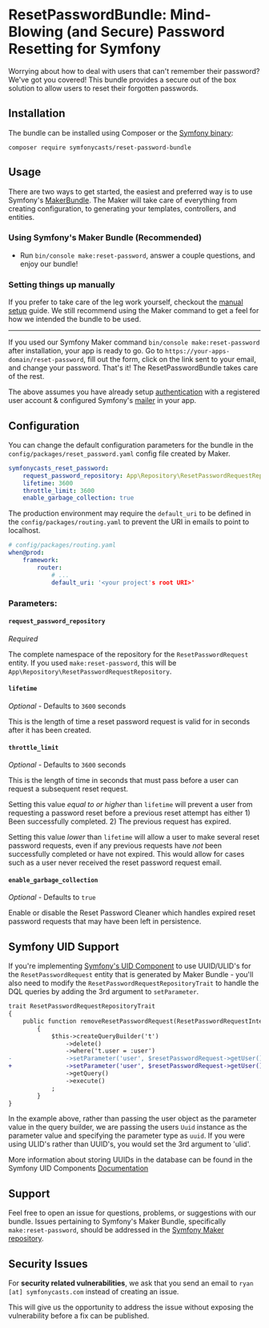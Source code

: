# ResetPasswordBundle: Mind-Blowing (and Secure) Password Resetting for Symfony

Worrying about how to deal with users that can't remember their password? We've 
got you covered! This bundle provides a secure out of the box solution to allow 
users to reset their forgotten passwords.

## Installation

The bundle can be installed using Composer or the [Symfony binary](https://symfony.com/download):

```
composer require symfonycasts/reset-password-bundle
```

## Usage

There are two ways to get started, the easiest and preferred way is to use 
Symfony's [MakerBundle](https://github.com/symfony/maker-bundle). The Maker will
 take care of everything from creating configuration, to generating your 
 templates, controllers, and entities.

### Using Symfony's Maker Bundle (Recommended)

- Run `bin/console make:reset-password`, answer a couple questions, and enjoy our bundle!

### Setting things up manually

If you prefer to take care of the leg work yourself, checkout the 
[manual setup](https://github.com/SymfonyCasts/reset-password-bundle/blob/master/docs/manual-setup.md) 
guide. We still recommend using the Maker command to get a feel for how we 
intended the bundle to be used.

---

If you used our Symfony Maker command `bin/console make:reset-password` after 
installation, your app is ready to go. Go to `https://your-apps-domain/reset-password`, 
fill out the form, click on the link sent to your email, and change your password. 
That's it! The ResetPasswordBundle takes care of the rest.

The above assumes you have already setup 
[authentication](https://symfony.com/doc/current/security.html) with a 
registered user account & configured Symfony's 
[mailer](https://symfony.com/doc/current/mailer.html) in your app.

## Configuration

You can change the default configuration parameters for the bundle in the 
`config/packages/reset_password.yaml` config file created by Maker.

```yaml
symfonycasts_reset_password:
    request_password_repository: App\Repository\ResetPasswordRequestRepository
    lifetime: 3600
    throttle_limit: 3600
    enable_garbage_collection: true
```

The production environment may require the `default_uri` to be defined in the `config/packages/routing.yaml` to prevent the URI in emails to point to localhost.

```yaml
# config/packages/routing.yaml
when@prod:
    framework:
        router:
            # ...
            default_uri: '<your project's root URI>'
```

### Parameters:

#### `request_password_repository`

_Required_

The complete namespace of the repository for the `ResetPasswordRequest` entity. If
 you used `make:reset-password`, this will be `App\Repository\ResetPasswordRequestRepository`.

#### `lifetime`

_Optional_ - Defaults to `3600` seconds

This is the length of time a reset password request is valid for in seconds 
after it has been created. 

#### `throttle_limit`

_Optional_ - Defaults to `3600` seconds

This is the length of time in seconds that must pass before a user can request a
 subsequent reset request. 

Setting this value _equal to or higher_ than `lifetime` will prevent a user from
 requesting a password reset before a previous reset attempt has either 1) Been 
 successfully completed. 2) The previous request has expired.

Setting this value _lower_ than `lifetime` will allow a user to make several 
reset password requests, even if any previous requests have _not_ been successfully
 completed or have not expired. This would allow for cases such as a user never 
 received the reset password request email.

#### `enable_garbage_collection`

_Optional_ - Defaults to `true`

Enable or disable the Reset Password Cleaner which handles expired reset password 
requests that may have been left in persistence.

## Symfony UID Support

If you're implementing [Symfony's UID Component](https://symfony.com/doc/current/components/uid.html) to use UUID/ULID's for the `ResetPasswordRequest` entity that is generated by Maker Bundle - you'll also 
need to modify the `ResetPasswordRequestRepositoryTrait` to handle the DQL queries by adding the 3rd argument to `setParameter`.

```diff
trait ResetPasswordRequestRepositoryTrait
{
    public function removeResetPasswordRequest(ResetPasswordRequestInterface $resetPasswordRequest): void
        {
            $this->createQueryBuilder('t')
                ->delete()
                ->where('t.user = :user')
-               ->setParameter('user', $resetPasswordRequest->getUser())
+               ->setParameter('user', $resetPasswordRequest->getUser()->getId(), 'uuid')
                ->getQuery()
                ->execute()
            ;
        }
}
```

In the example above, rather than passing the user object as the parameter value
in the query builder, we are passing the users `Uuid` instance as the 
parameter value and specifying the parameter type as `uuid`. If you were using 
ULID's rather than UUID's, you would set the 3rd argument to 'ulid'.

More information about storing UUIDs in the database can be found in the Symfony
 UID Components [Documentation](https://symfony.com/doc/current/components/uid.html#storing-uuids-in-databases)

## Support

Feel free to open an issue for questions, problems, or suggestions with our bundle.
Issues pertaining to Symfony's Maker Bundle, specifically `make:reset-password`,
should be addressed in the [Symfony Maker repository](https://github.com/symfony/maker-bundle).

## Security Issues
For **security related vulnerabilities**, we ask that you send an email to 
`ryan [at] symfonycasts.com` instead of creating an issue. 

This will give us the opportunity to address the issue without exposing the
vulnerability before a fix can be published.
